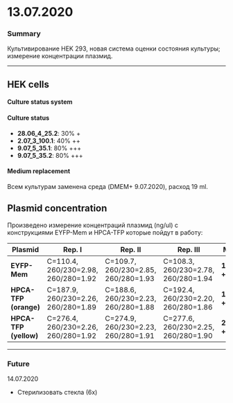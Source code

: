 13.07.2020
==========

### Summary
Культивирование HEK 293, новая система оценки состояния культуры; измерение концентрации плазмид.

---

## HEK cells
#### Culture status system


#### Culture status
- **28.06_4_25.2**: 30% +
- **2.07_3_100.1**: 40% ++
- **9.07_5_35.1**: 80% +++
- **9.07_5_35.2**: 80% +++

#### Medium replacement
Всем культурам заменена среда (DMEM+ 9.07.2020), расход 19 ml.

## Plasmid concentration
Произведено измерение концентраций плазмид (ng/ul) с конструкциями EYFP-Mem и HPCA-TFP которые пойдут в работу:

|Plasmid|Rep. I|Rep. II|Rep. III|Mean|
|-|-|-|-|-|
|**EYFP-Mem**|С=110.4, 260/230=2.98, 260/280=1.92|С=109.7, 260/230=2.85, 260/280=1.93|С=108.3, 260/230=2.78, 260/280=1.94|**109.5 +/-0.8**|
|**HPCA-TFP (orange)**|С=187.9, 260/230=2.26, 260/280=1.89|С=188.6, 260/230=2.23, 260/280=1.88|С=192.4, 260/230=2.20, 260/280=1.86|**189.6 +/-3.9**|
|**HPCA-TFP (yellow)**|С=276.4, 260/230=2.26, 260/280=1.92|С=274.9, 260/230=2.23, 260/280=1.91|С=277.6, 260/230=2.25, 260/280=1.90|**276.3 +/-1.2**|


---

### Future
14.07.2020
- Стерилизовать стекла (6x)
